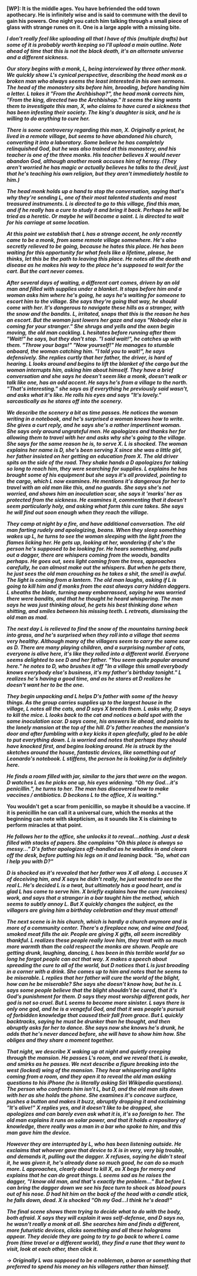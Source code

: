 **\[WP\]: It is the middle ages.
You have befriended the odd town apothecary.
He is infinitely wise and is said to commune with the devil to gain his powers.
One night you catch him talking through a small piece of glass with strange runes on it.
One is a large apple with a missing bite.**

***I don't really feel like uploading all that I have of this (multiple drafts) but some of it is probably worth keeping so I'll upload a main outline.
Note ahead of time that this is not the black death, it's an alternate universe and a different sickness.***

***Our story begins with a monk, L, being interviewed by three other monk.
We quickly show L's cynical perspective, describing the head monk as a broken man who always seems the least interested in his own sermons.
The head of the monastery sits before him, brooding, before handing him a letter.
L takes it "From the Archbishop?", the head monk corrects him, "From the king, directed two the Archbishop."
It seems the king wants them to investigate this man, X, who claims to have cured a sickness that has been infesting their society.
The king's daughter is sick, and he is willing to do anything to cure her.***

***There is some controversy regarding this man, X.
Originally a priest, he lived in a remote village, but seems to have abandoned his church, converting it into a laboratory.
Some believe he has completely relinquished God, but he was also trained at this monastery, and his teacher is one of the three monks.
His teacher believes X would never abandon God, although another monk accuses him of heresy.
(They aren't worried he has magic or actually believes he talks to the devil, just that he's teaching his own religion, but they aren't immediately hostile to him.)***

***The head monk holds up a hand to stop the conversation, saying that's why they're sending L, one of their most talented students and most treasured instruments.
L is directed to go to this village, find this man, and if he really has a cure to study it and bring it back.
Perhaps he will be tried as a heretic.
Or maybe he will become a saint.
L is directed to wait for his carriage at some location.***

***At this point we establish that L has a strange accent, he only recently came to be a monk, from some remote village somewhere.
He's also secretly relieved to be going, because he hates this place.
He has been waiting for this opportunity for what feels like a lifetime, please, he thinks, let this be the path to leaving this place.
He notes all the death and disease as he makes his way to the place he's supposed to wait for the cart.
But the cart never comes.***

***After several days of waiting, a different cart comes, driven by an old man and filled with supplies under a blanket.
It stops before him and a woman asks him where he's going, he says he's waiting for someone to escort him to  the village.
She says they're going that way, he should come with her.
It's dangerous to navigate these hills as a stranger, with the snow and the bandits.
L, irritated, snaps that this is the reason he has an escort.
But the woman just lowers her gaze and says "Nobody else is coming for your stranger."
She shrugs and yells and the oxen begin moving, the old man cackling.
L hesitates before running after them "Wait!" he says, but they don't stop.
"I said wait!", he catches up with them.
"Throw your bags!"
"Now yourself!"
He manages to stumble onboard, the woman catching him.
"I told you to wait!", he says defensively.
She replies curtly that her father, the driver, is hard of hearing.
L looks around and begins to lift the blanket of the cargo but the woman interrupts him, asking him about himself.
They have a brief conversation and she says he doesn't seem like a monk, doesn't walk or talk like one, has an odd accent.
He says he's from a village to the north.
"That's interesting." she says as if everything he previously said wasn't, and asks what it's like.
He rolls his eyes and says "It's lovely." sarcastically as he stares off into the scenery.***

***We describe the scenery a bit as time passes.
He notices the woman writing in a notebook, and he's surprised a woman knows how to write.
She gives a curt reply, and he says she's a rather impertinent woman.
She says only around ungrateful men.
He apologizes and thanks her for allowing them to travel with her and asks why she's going to the village.
She says for the same reason he is, to serve X.
L is shocked.
The woman explains her name is D, she's been serving X since she was a little girl, her father insisted on her getting an education from X.
The old driver spits on the side of the road.
They shake hands a D apologizes for taking so long to reach him, they were searching for supplies.
L explains he has brought some of his equipment but she says it's all provided, pointing to the cargo, which L now examines.
He mentions it's dangerous for her to travel with an old man like this, and no guards.
She says she's not worried, and shows him an inoculation scar, she says it 'marks' her as protected from the sickness.
He examines it, commenting that it doesn't seem particularly holy, and asking what form this cure takes.
She says he will find out soon enough when they reach the village.***

***They camp at night by a fire, and have additional conversation.
The old man farting rudely and apologizing, beans.
When they sleep something wakes up L, he turns to see the woman sleeping with the light from the flames licking her.
He gets up, looking at her, wondering if she's the person he's supposed to be looking for.
He hears something, and pulls out a dagger, there are whispers coming from the woods, bandits perhaps.
He goes out, sees light coming from the trees, approaches carefully, he can almost make out the whispers.
But when he gets there, he just sees the old man crouching as he takes a shit, the smell is awful.
The light is coming from a lantern.
The old man laughs, asking if L is going to kill him and if monks from the east always carry hidden daggers.
L sheaths the blade, turning away embarrassed, saying he was worried there were bandits, and that he thought he heard whispering.
The man says he was just thinking aloud, he gets his best thinking done when shitting, and smiles between his missing teeth.
L retreats, dismissing the old man as mad.***

***The next day L is relieved to find the snow of the mountains turning back into grass, and he's surprised when they roll into a village that seems very healthy.
Although many of the villagers seem to carry the same scar as D.
There are many playing children, and a surprising number of cats, everyone is alive here, it's like they rolled into a different world.
Everyone seems delighted to see D and her father.
"You seem quite popular around here." he notes to D, who brushes it off "In a village this small everybody knows everybody else's business, it's my father's birthday tonight."
L realizes he's having a good time, and as he stares at D realizes he doesn't want her to be the one.***

***They begin unpacking and L helps D's father with some of the heavy things.
As the group carries supplies up to the largest house in the village, L notes all the cats, and D says X breeds them.
L asks why, D says to kill the mice.
L looks back to the cat and notices a bald spot with the same inoculation scar.
D says come, his answers lie ahead, and points to the lonely mansion at the top of the hill.
D's father reaches the mansion's door and after fumbling with a key kicks it open gleefully, glad to be able to put everything down.
L is worried and notes that perhaps they should have knocked first, and begins looking around.
He is struck by the sketches around the house, fantastic devices, like something out of Leonardo's notebook.
L stiffens, the person he is looking for is definitely here.***

***He finds a room filled with jar, similar to the jars that were on the wagon.
D watches L as he picks one up, his eyes widening.
"Oh my God...it's penicillin.", he turns to her.
The man has discovered how to make vaccines / antibiotics.
D beckons L to the office, X is waiting."***

**You wouldn't get a scar from penicillin, so maybe it should be a vaccine.
If it is penicillin he can call it a universal cure, which the monks at the beginning can note with skepticism, as it sounds like X is claiming to perform miracles at that point.**

***He follows her to the office, she unlocks it to reveal...nothing.
Just a desk filled with stacks of papers.
She complains "Oh this place is always so messy..."
D's father apologizes off-handled as he waddles in and clears off the desk, before putting his legs on it and leaning back.
"So, what can I help you with D?"***

***D is shocked as it's revealed that her father was X all along.
L accuses X of deceiving him, and X says he didn't really, he just wanted to see the real L.
He's decided L is a twat, but ultimately has a good heart, and is glad L has come to serve him.
X briefly explains how the cure (vaccines) work, and says that a stranger in a bar taught him the method, which seems to subtly annoy L.
But X quickly changes the subject, as the villagers are giving him a birthday celebration and they must attend!***

***The next scene is in his church, which is hardly a church anymore and is more of a community center.
There's a fireplace now, and wine and food, smoked meat fills the air.
People are giving X gifts, all seem incredibly thankful.
L realizes these people really love him, they treat with so much more warmth than the cold respect the monks are shown.
People are getting drunk, laughing, dancing, L has been in this terrible world for so long he forgot people can act that way.
X makes a speech about spreading the cure to all of the world, but D notices that L is just brooding in a corner with a drink.
She comes up to him and notes that he seems to be miserable.
L replies that her father will cure the world of the blight, how can he be miserable?
She says she doesn't know how, but he is.
L says some people believe that the blight shouldn't be cured, that it's God's punishment for them.
D says they most worship different gods, her god is not so cruel.
But L seems to become more sinister.
L says there is only one god, and he is a vengeful God, and that it was people's pursuit of forbidden knowledge that caused their fall from grace.
But L quickly backtracks, saying he must be drunker than he thought, and then abruptly asks for her to dance.
She says now she knows he's drunk, he adds that he's never danced before, she will have to show him how.
She obliges and they share a moment together.***

***That night, we describe X waking up at night and quietly creeping through the mansion.
He passes L's room, and we reveal that L is awake, and smirks as he passes.
We next describe a figure breaking into the west (locked) wing of the mansion.
They hear whispering and lights coming from a room, and they open it to reveal the old man asking questions to his iPhone (he is literally asking Siri Wikipedia questions).
The person who confronts him isn't L, but D, and the old man sits down with her as she holds the phone.
She examines it's concave surface, pushes a button and makes it buzz, abruptly dropping it and exclaiming "It's alive!"
X replies yes, and it doesn't like to be dropped, she apologizes and can barely even ask what it is, it's so foreign to her.
The old man explains it runs on solar power, and that it holds a repository of knowledge, there really was a man in a bar who spoke to him, and this man gave him the device.***

***However they are interrupted by L, who has been listening outside.
He exclaims that whoever gave that device to X is in very, very big trouble, and demands it, pulling out the dagger.
X refuses, saying he didn't steal it, he was given it, he's already done so much good, he can do so much more.
L approaches, clearly about to kill X, as X begs for mercy and explains that he can do great things.
L seems sad as he raises the dagger, "I know old man, and that's exactly the problem..."
But before L can bring the dagger down we see his face turn to shock as blood pours out of his nose.
D had hit him on the back of the head with a candle stick, he falls down, dead.
X is shocked "Oh my God...I think he's dead!"***

***The final scene shows them trying to decide what to do with the body, both afraid.
X says they will explain it was self-defense, and D says no, he wasn't really a monk at all.
She searches him and finds a different, more futuristic devices, clicks something and all these holograms appear.
They decide they are going to try to go back to where L came from (time travel or a different world), they find a rune that they want to visit, look at each other, then click it.***

***-> Originally L was supposed to be a nobleman, a baron or something that preferred to spend his money on his villagers rather than himself.***